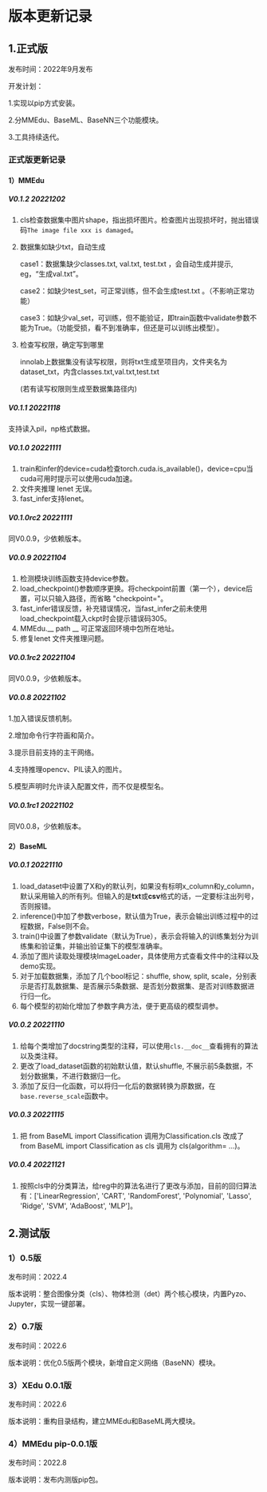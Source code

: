 # 版本更新记录

## 1.正式版

发布时间：2022年9月发布

开发计划：

1.实现以pip方式安装。

2.分MMEdu、BaseML、BaseNN三个功能模块。

3.工具持续迭代。

### 正式版更新记录

#### 1）MMEdu

##### V0.1.2 20221202

1. cls检查数据集中图片shape，指出损坏图片。检查图片出现损坏时，抛出错误码`The image file xxx is damaged`。

2. 数据集如缺少txt，自动生成

   case1：数据集缺少classes.txt, val.txt, test.txt ，会自动生成并提示, eg，“生成val.txt”。

   case2：如缺少test_set，可正常训练，但不会生成test.txt 。（不影响正常功能）

   case3：如缺少val_set，可训练，但不能验证，即train函数中validate参数不能为True。（功能受损，看不到准确率，但还是可以训练出模型）。

3. 检查写权限，确定写到哪里

   innolab上数据集没有读写权限，则将txt生成至项目内，文件夹名为dataset_txt，内含classes.txt,val.txt,test.txt

   (若有读写权限则生成至数据集路径内)

##### V0.1.1 20221118

支持读入pil，np格式数据。

##### V0.1.0 20221111

1. train和infer的device=cuda检查torch.cuda.is_available()，device=cpu当cuda可用时提示可以使用cuda加速。
2. 文件夹推理 lenet 无误。
3. fast_infer支持lenet。

##### V0.1.0rc2 20221111

同V0.0.9，少依赖版本。

##### V0.0.9 20221104

1. 检测模块训练函数支持device参数。
2. load_checkpoint()参数顺序更换。将checkpoint前置（第一个），device后置，可以只输入路径，而省略 "checkpoint="。
3. fast_infer错误反馈，补充错误情况，当fast_infer之前未使用load_checkpoint载入ckpt时会提示错误码305。
4. MMEdu.__ path __ 可正常返回环境中包所在地址。
5. 修复lenet 文件夹推理问题。

##### V0.0.1rc2 20221104

同V0.0.9，少依赖版本。

##### V0.0.8 20221102

1.加入错误反馈机制。

2.增加命令行字符画和简介。

3.提示目前支持的主干网络。

4.支持推理opencv、PIL读入的图片。

5.模型声明时允许读入配置文件，而不仅是模型名。

##### V0.0.1rc1 20221102

同V0.0.8，少依赖版本。

#### 2）BaseML

##### V0.0.1 20221110

1. load_dataset中设置了X和y的默认列，如果没有标明x_column和y_column，默认采用输入的所有列。但输入的是**txt**或**csv**格式的话，一定要标注出列号，否则报错。
2. inference()中加了参数verbose，默认值为True，表示会输出训练过程中的过程数据，False则不会。
3. train()中设置了参数validate（默认为True），表示会将输入的训练集划分为训练集和验证集，并输出验证集下的模型准确率。
4. 添加了图片读取处理模块ImageLoader，具体使用方式查看文件中的注释以及demo实现。
5. 对于加载数据集，添加了几个bool标记：shuffle, show, split, scale，分别表示是否打乱数据集、是否展示5条数据、是否划分数据集、是否对训练数据进行归一化。
6. 每个模型的初始化增加了参数字典方法，便于更高级的模型调参。

##### V0.0.2 20221110

1.  给每个类增加了docstring类型的注释，可以使用`cls.__doc__`查看拥有的算法以及类注释。
2. 更改了load_dataset函数的初始默认值，默认shuffle, 不展示前5条数据，不划分数据集，不进行数据归一化。
3. 添加了反归一化函数，可以将归一化后的数据转换为原数据，在`base.reverse_scale`函数中。

##### V0.0.3 20221115

1. 把 from BaseML import Classification  调用为Classification.cls  改成了 from BaseML import Classification as cls  调用为 cls(algorithm= ...)。

##### V0.0.4 20221121

1. 按照cls中的分类算法，给reg中的算法名进行了更改与添加，目前的回归算法有：['LinearRegression', 'CART', 'RandomForest',       'Polynomial', 'Lasso', 'Ridge', 'SVM', 'AdaBoost', 'MLP']。

## 2.测试版

### 1）0.5版

发布时间：2022.4

版本说明：整合图像分类（cls）、物体检测（det）两个核心模块，内置Pyzo、Jupyter，实现一键部署。

### 2）0.7版

发布时间：2022.6

版本说明：优化0.5版两个模块，新增自定义网络（BaseNN）模块。

### 3）XEdu 0.0.1版

发布时间：2022.6

版本说明：重构目录结构，建立MMEdu和BaseML两大模块。

### 4）MMEdu pip-0.0.1版

发布时间：2022.8

版本说明：发布内测版pip包。

